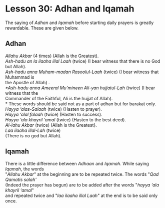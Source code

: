 Lesson 30: Adhan and Iqamah
===========================

The saying of *Adhan* and *Iqamah* before starting daily prayers is
greatly rewardable. These are given below.

Adhan
-----

*Allahu Akbar* (4 times) (Allah is the Greatest).  
*Ash-hadu an la ilaaha illal Laah* (twice) (I bear witness that there is
no God but Allah).  
*Ash-hadu anna Muham-madan Rasoolul-Laah* (twice) (I bear witness that
Muhammad is  
 the Apostle of Allah) .  
*\*Ash-hadu anna Ameeral Mu’mineen Ali-yan hujjatul-Lah* (twice) (I bear
witness that the  
 Commander of the Faithful, Ali is the hujjat of Allah).  
 \* These words should be said not as a part of adhan but for barakat
only.  
*Hayya ‘alas-Salaah* (twice) (Hasten to prayer).  
*Hayya ‘alal falaah* (twice) (Hasten to success).  
*Hayya ‘ala khayril ‘amal* (twice) (Hasten to the best deed).  
*Al-lahu Akbar* (twice) (Allah is the Greatest}.  
*Laa ilaaha illal-Lah* (twice)  
 (There is no god but Allah).

Iqamah
------

There is a little difference between *Adhaan* and *Iqamah*. While saying
*Iqamah*, the words  
 "*Allahu Akbar*" at the beginning are to be repeated twice. The words
"*Qad Qamatis salah'*  
 (Indeed the prayer has begun) are to be added after the words "*hayya
‘ala khayril ‘amal*"  
 and repeated twice and "*laa ilaaha illal Laah*" at the end is to be
said only once.


